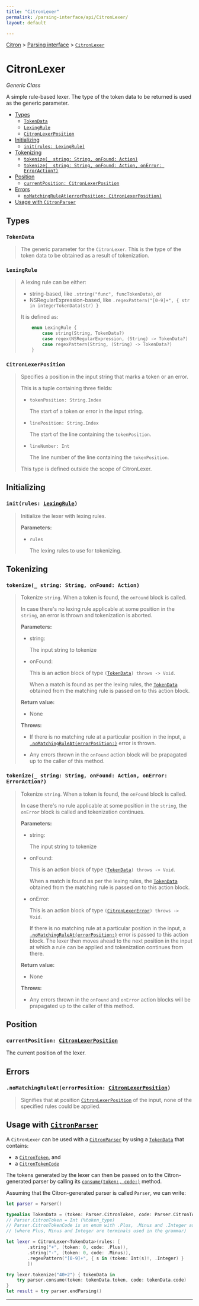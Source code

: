 ```yaml
---
title: "CitronLexer"
permalink: /parsing-interface/api/CitronLexer/
layout: default

---
```


[Citron] > [Parsing interface] > [`CitronLexer`]

[Citron]: /citron/
[Parsing interface]: /citron/parsing-interface/
[`CitronLexer`]: .

# CitronLexer

_Generic Class_

A simple rule-based lexer. The type of the token data to be returned is
used as the generic parameter.

  - [Types](#types)
     - [`TokenData`](#tokendata)
     - [`LexingRule`](#lexingrule)
     - [`CitronLexerPosition`](#citronlexerposition)
  - [Initializing](#initializing)
     - [`init(rules: LexingRule)`](#initrules-lexingrule)
  - [Tokenizing](#tokenizing)
     - [`tokenize(_ string: String, onFound: Action)`](#tokenize_-string-string-onfound-action)
     - [`tokenize(_ string: String, onFound: Action, onError: ErrorAction?)`](#tokenize_-string-string-onfound-action-onerror-erroraction)
  - [Position](#position)
     - [`currentPosition: CitronLexerPosition`](#currentposition-citronlexerposition)
  - [Errors](#errors)
     - [`noMatchingRuleAt(errorPosition: CitronLexerPosition)`](#nomatchingruleaterrorposition-citronlexerposition)
  - [Usage with `CitronParser`](#usage-with-citronparser)

## Types

### `TokenData`

> The generic parameter for the `CitronLexer`. This is the type of the
> token data to be obtained as a result of tokenization.

### `LexingRule`

> A lexing rule can be either:
>   - string-based, like `.string("func", funcTokenData)`, or
>   - NSRegularExpression-based, like `.regexPattern("[0-9]+", { str in integerTokenData(str) }`
>
> It is defined as:
>
> ~~~ Swift
>     enum LexingRule {
>         case string(String, TokenData?)
>         case regex(NSRegularExpression, (String) -> TokenData?)
>         case regexPattern(String, (String) -> TokenData?)
>     }
> ~~~

### `CitronLexerPosition`

> Specifies a position in the input string that marks a token or an error.
>
> This is a tuple containing three fields:
>
>   - `tokenPosition: String.Index`
>
>     The start of a token or error in the input string.
>
>   - `linePosition: String.Index`
>
>     The start of the line containing the `tokenPosition`.
>
>   - `lineNumber: Int`
>
>     The line number of the line containing the `tokenPosition`.
>
> This type is defined outside the scope of CitronLexer.

## Initializing

### `init(rules: `[`LexingRule`]`)`

> Initialize the lexer with lexing rules.
>
> **Parameters:**
>
>   - `rules`
>
>     The lexing rules to use for tokenizing.

## Tokenizing

### `tokenize(_ string: String, onFound: Action)`

> Tokenize `string`. When a token is found, the `onFound` block is called.
>
> In case there's no lexing rule applicable at some position in the `string`,
> an error is thrown and tokenization is aborted.
>
> **Parameters:**
>
>   - string:
>
>     The input string to tokenize
>
>   - onFound:
>
>     This is an action block of type `(`[`TokenData`]`) throws -> Void`.
>
>     When a match is found as per the lexing rules, the [`TokenData`]
>     obtained from the matching rule is passed on to this action block.
>
> **Return value:**
>
>   - None
>
> **Throws:**
>
>   - If there is no matching rule at a particular position in the input,
>     a [`.noMatchingRuleAt(errorPosition:)`] error is thrown.
>
>   - Any errors thrown in the `onFound` action block
>     will be prapagated up to the caller of this method.

### `tokenize(_ string: String, onFound: Action, onError: ErrorAction?)`

> Tokenize `string`. When a token is found, the `onFound` block is called.
>
> In case there's no rule applicable at some position in the `string`,
> the `onError` block is called and tokenization continues.
>
> **Parameters:**
>
>   - string:
>
>     The input string to tokenize
>
>   - onFound:
>
>     This is an action block of type `(`[`TokenData`]`) throws -> Void`.
>
>     When a match is found as per the lexing rules, the [`TokenData`]
>     obtained from the matching rule is passed on to this action block.
>
>   - onError:
>
>     This is an action block of type `(`[`CitronLexerError`]`) throws -> Void`.
>
>     If there is no matching rule at a particular position in the input,
>     a [`.noMatchingRuleAt(errorPosition:)`][`CitronLexerError`] error is
>     passed to this action block. The lexer then moves ahead to the next
>     position in the input at which a rule can be applied and
>     tokenization continues from there.
>
> **Return value:**
>
>   - None
>
> **Throws:**
>
>   - Any errors thrown in the `onFound` and `onError` action blocks
>     will be prapagated up to the caller of this method.

## Position

### `currentPosition: `[`CitronLexerPosition`]

The current position of the lexer.

## Errors

### `.noMatchingRuleAt(errorPosition: `[`CitronLexerPosition`]`)`

> Signifies that at position [`CitronLexerPosition`] of the input, none of the
> specified rules could be applied.

## Usage with [`CitronParser`]

A `CitronLexer` can be used with a [`CitronParser`] by using a
[`TokenData`] that contains:
  - a [`CitronToken`], and
  - a [`CitronTokenCode`]

The tokens generated by the lexer can then be passed on to the
Citron-generated parser by calling its [`consume(token:, code:)`]
method.

[`consume(token:, code:)`]: ../CitronParser/#consumetoken-citrontoken-tokencode-citrontokencode

Assuming that the Citron-generated parser is called `Parser`, we can
write:

~~~ Swift
let parser = Parser()

typealias TokenData = (token: Parser.CitronToken, code: Parser.CitronTokenCode)
// Parser.CitronToken = Int (%token_type)
// Parser.CitronTokenCode is an enum with .Plus, .Minus and .Integer as values
// (where Plus, Minus and Integer are terminals used in the grammar)

let lexer = CitronLexer<TokenData>(rules: [
        .string("+", (token: 0, code: .Plus)),
        .string("-", (token: 0, code: .Minus)),
        .regexPattern("[0-9]+", { s in (token: Int(s)!, .Integer) }
        ])

try lexer.tokenize("40+2") { tokenData in
    try parser.consume(token: tokenData.token, code: tokenData.code)
}
let result = try parser.endParsing()
~~~

---

[`LexingRule`]: #lexingrule
[`TokenData`]: #tokendata
[`CitronLexerError`]: #nomatchingruleaterrorposition-citronlexerposition
[`.noMatchingRuleAt(errorPosition:)`]: #nomatchingruleaterrorposition-citronlexerposition
[`CitronLexerPosition`]: #citronlexerposition
[`CitronParser`]: ../CitronParser/#citronparser
[`CitronToken`]: ../CitronParser/#citrontoken
[`CitronTokenCode`]: ../CitronParser/#citrontokencode


